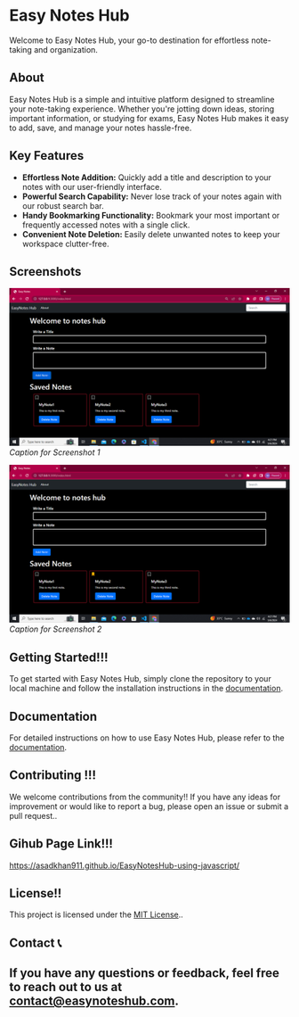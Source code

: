 # Easy Notes Hub

Welcome to Easy Notes Hub, your go-to destination for effortless note-taking and organization.

## About

Easy Notes Hub is a simple and intuitive platform designed to streamline your note-taking experience. Whether you're jotting down ideas, storing important information, or studying for exams, Easy Notes Hub makes it easy to add, save, and manage your notes hassle-free.

## Key Features

- **Effortless Note Addition:** Quickly add a title and description to your notes with our user-friendly interface.
- **Powerful Search Capability:** Never lose track of your notes again with our robust search bar.
- **Handy Bookmarking Functionality:** Bookmark your most important or frequently accessed notes with a single click.
- **Convenient Note Deletion:** Easily delete unwanted notes to keep your workspace clutter-free.

## Screenshots

![Screenshot 1](UI.png)
*Caption for Screenshot 1*

![Screenshot 2](bookMarkSS.png)
*Caption for Screenshot 2*

## Getting Started!!!

To get started with Easy Notes Hub, simply clone the repository to your local machine and follow the installation instructions in the [documentation](docs/installation.md).

## Documentation

For detailed instructions on how to use Easy Notes Hub, please refer to the [documentation](docs/README.md).

## Contributing !!!

We welcome contributions from the community!! If you have any ideas for improvement or would like to report a bug, please open an issue or submit a pull request..

## Gihub Page Link!!!

 https://asadkhan911.github.io/EasyNotesHub-using-javascript/

## License!!

This project is licensed under the [MIT License](LICENSE)..

## Contact 📞

If you have any questions or feedback, feel free to reach out to us at [contact@easynoteshub.com](mailto:asadlinkinpark9@gmail.com).
----------------------------------------
